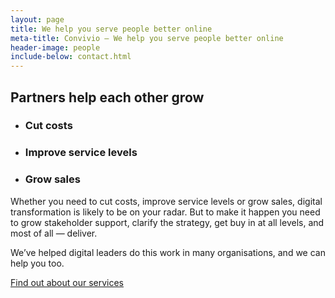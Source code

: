 ```yaml
---
layout: page
title: We help you serve people better online
meta-title: Convivio — We help you serve people better online
header-image: people
include-below: contact.html
---
```


<h2 class="sub-heading sub-heading--centered">Partners help each other grow</h2>

<ul class="icon-list">
  <li class="icon-list__icon icon-list__icon--jelly-bean"><h3 class="icon-list__title">Cut costs</h3></li>
  <li class="icon-list__icon icon-list__icon--rajah"><h3 class="icon-list__title">Improve service levels</h3></li>
  <li class="icon-list__icon icon-list__icon--three"><h3 class="icon-list__title">Grow sales</h3></li>
</ul>

<p class="intro-copy">Whether you need to cut costs, improve service levels or grow sales, digital transformation is likely to be on your radar. But to make it happen you need to grow stakeholder support, clarify the strategy, get buy in at all levels, and most of all — deliver.</p>

<div class="cta-combo">
  <p class="cta-combo__copy">We’ve helped digital leaders do this work in many organisations, and we can help you too.</p>

  <div class="cta-combo__button">
    <a class="button button--primary" href="/services">Find out about our services</a>
  </div>
</div>
